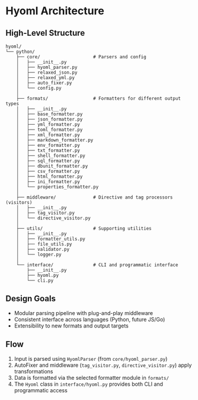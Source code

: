 
# Hyoml Architecture

## High-Level Structure

```
hyoml/
└── python/
    ├── core/                    # Parsers and config
    │   ├── __init__.py
    │   ├── hyoml_parser.py
    │   ├── relaxed_json.py
    │   ├── relaxed_yml.py
    │   ├── auto_fixer.py
    │   └── config.py
    │
    ├── formats/                 # Formatters for different output types
    │   ├── __init__.py
    │   ├── base_formatter.py
    │   ├── json_formatter.py
    │   ├── yml_formatter.py
    │   ├── toml_formatter.py
    │   ├── xml_formatter.py
    │   ├── markdown_formatter.py
    │   ├── env_formatter.py
    │   ├── txt_formatter.py
    │   ├── shell_formatter.py
    │   ├── sql_formatter.py
    │   ├── dbunit_formatter.py
    │   ├── csv_formatter.py
    │   ├── html_formatter.py
    │   ├── ini_formatter.py
    │   └── properties_formatter.py
    │
    ├── middleware/              # Directive and tag processors (visitors)
    │   ├── __init__.py
    │   ├── tag_visitor.py
    │   └── directive_visitor.py
    │
    ├── utils/                   # Supporting utilities
    │   ├── __init__.py
    │   ├── formatter_utils.py
    │   ├── file_utils.py
    │   ├── validator.py
    │   └── logger.py
    │
    └── interface/               # CLI and programmatic interface
        ├── __init__.py
        ├── hyoml.py
        └── cli.py
```

## Design Goals
- Modular parsing pipeline with plug-and-play middleware
- Consistent interface across languages (Python, future JS/Go)
- Extensibility to new formats and output targets

## Flow
1. Input is parsed using `HyomlParser` (from `core/hyoml_parser.py`)
2. AutoFixer and middleware (`tag_visitor.py`, `directive_visitor.py`) apply transformations
3. Data is formatted via the selected formatter module in `formats/`
4. The `Hyoml` class in `interface/hyoml.py` provides both CLI and programmatic access
